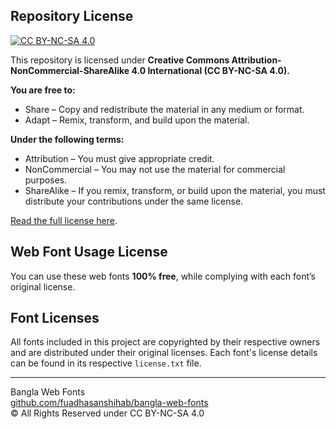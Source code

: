 ## Repository License 
[![CC BY-NC-SA 4.0](https://img.shields.io/badge/License-CC%20BY--NC--SA%204.0-blue.svg)](https://creativecommons.org/licenses/by-nc-sa/4.0/)

This repository is licensed under **Creative Commons Attribution-NonCommercial-ShareAlike 4.0 International (CC BY-NC-SA 4.0).**  

**You are free to:**
- Share – Copy and redistribute the material in any medium or format.  
- Adapt – Remix, transform, and build upon the material.  

**Under the following terms:**
- Attribution – You must give appropriate credit.  
- NonCommercial – You may not use the material for commercial purposes.  
- ShareAlike – If you remix, transform, or build upon the material, you must distribute your contributions under the same license.
 
[Read the full license here](https://creativecommons.org/licenses/by-nc-sa/4.0/).  

## Web Font Usage License 
You can use these web fonts **100% free**, while complying with each font’s original license.

## Font Licenses  
All fonts included in this project are copyrighted by their respective owners and are distributed under their original licenses. Each font's license details can be found in its respective `license.txt` file.  

---

Bangla Web Fonts <br>
[github.com/fuadhasanshihab/bangla-web-fonts](https://github.com/fuadhasanshihab/bangla-web-fonts) <br>
© All Rights Reserved under CC BY-NC-SA 4.0  
